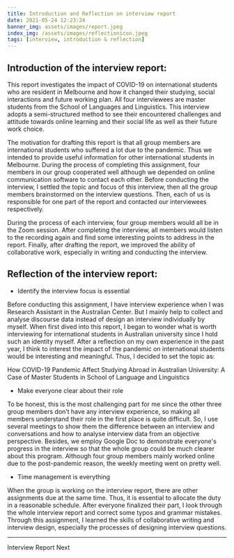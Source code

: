 ```yaml
---
title: Introduction and Reflection on interview report
date: 2021-05-24 12:23:24
banner_img: assets/images/report.jpeg
index_img: /assets/images/reflectionicon.jpeg
tags: [interview, introduction & reflection]
---
```



## Introduction of the interview report:

This report investigates the impact of COVID-19 on international students who are resident in Melbourne and how it changed their studying, social interactions and future working plan. All four interviewees are master students from the School of Languages and Linguistics. This interview adopts a semi-structured method to see their encountered challenges and attitude towards online learning and their social life as well as their future work choice.

The motivation for drafting this report is that all group members are international students who suffered a lot due to the pandemic. Thus we intended to provide useful information for other international students in Melbourne. During the process of completing this assignment, four members in our group cooperated well although we depended on online communication software to contact each other. Before conducting the interview, I settled the topic and focus of this interview, then all the group members brainstormed on the interview questions. Then, each of us is responsible for one part of the report and contacted our interviewees respectively.

During the process of each interview, four group members would all be in the Zoom session. After completing the interview, all members would listen to the recording again and find some interesting points to address in the report. Finally, after drafting the report, we improved the ability of collaborative work, especially in writing and conducting the interview.

## Reflection of the interview report:

- Identify the interview focus is essential

Before conducting this assignment, I have interview experience when I was Research Assistant in the Australian Center. But I mainly help to collect and analyse discourse data instead of design an interview individually by myself. When first dived into this report, I began to wonder what is worth interviewing for international students in Australian university since I hold such an identity myself. After a reflection on my own experience in the past year, I think to interest the impact of the pandemic on international students would be interesting and meaningful. Thus, I decided to set the topic as:

<p class="note note-info">How COVID-19 Pandemic Affect Studying Abroad in Australian University: A Case of Master Students in School of Language and Linguistics</p>

- Make everyone clear about their role


To be honest, this is the most challenging part for me since the other three group members don’t have any interview experience, so making all members understand their role in the first place is quite difficult. So, I use several meetings to show them the difference between an interview and conversations and how to analyse interview data from an objective perspective. Besides, we employ Google Doc to demonstrate everyone's progress in the interview so that the whole group could be much clearer about this program. Although four group members mainly worked online due to the post-pandemic reason, the weekly meeting went on pretty well. 

- Time management is everything

When the group is working on the interview report, there are other assignments due at the same time. Thus, it is essential to allocate the duty in a reasonable schedule. After everyone finalized their part, I look through the whole interview report and correct some typos and grammar mistakes. Through this assignment, I learned the skills of collaborative writing and interview design, especially the processes of designing interview questions.

---

<div class="post-prevnext">
    <article class="post-prev col-6">
    </article>
    <article class="post-next col-6">
        <a href="/2021/05/20/interview-report/" style="text-decoration: none;">
            <span class="hidden-mobile">Interview Report</span>
            <span class="visible-mobile">Next</span>
            <i class="iconfont icon-arrowright"></i>
        </a>
    </article>
</div>
